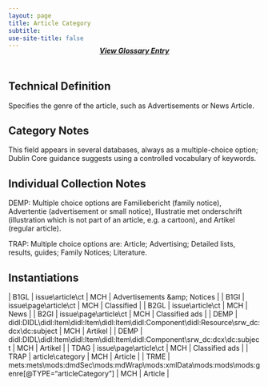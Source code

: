 ```yaml
---
layout: page
title: Article Category
subtitle:  
use-site-title: false
---
```


<h4 style="text-align:center;font-style:italic;margin-top:-20px;margin-bottom:50px;"><a href="../../glossary/article-category">View Glossary Entry</a></h4>

## Technical Definition

Specifies the genre of the article, such as Advertisements or News
Article.

## Category Notes

This field appears in several databases, always as a multiple-choice
option; Dublin Core guidance suggests using a controlled vocabulary of
keywords.

## Individual Collection Notes

DEMP: Multiple choice options are Familiebericht (family notice),
Advertentie (advertisement or small notice), Illustratie met
onderschrift (illustration which is not part of an article, e.g. a
cartoon), and Artikel (regular article).

TRAP: Multiple choice options are: Article; Advertising; Detailed lists,
results, guides; Family Notices; Literature.

## Instantiations  

| B1GL  |  issue\\article\\ct  | MCH | Advertisements \&amp; Notices |
| B1GI  |  issue\\page\\article\\ct  | MCH | Classified  |
| B2GL  |  issue\\article\\ct  | MCH | News  |
| B2GI  |  issue\\page\\article\\ct  | MCH | Classified ads  |
| DEMP  |  didl:DIDL\\didl:Item\\didl:Item\\didl:Item\\didl:Component\\didl:Resource\\srw\_dc:dcx\\dc:subject  | MCH | Artikel  |
| DEMP  |  didl:DIDL\\didl:Item\\didl:Item\\didl:Item\\didl:Component\\srw\_dc:dcx\\dc:subject  | MCH | Artikel  |
| TDAG  |  issue\\page\\article\\ct  | MCH | Classified ads  |
| TRAP  |  article\\category  | MCH | Article  |
| TRME  |  mets:mets\\mods:dmdSec\\mods:mdWrap\\mods:xmlData\\mods:mods\\mods:genre\[@TYPE=“articleCategory”\] | MCH | Article  |


